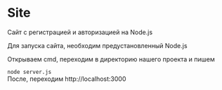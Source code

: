# Site
Сайт с регистрацией и авторизацией на Node.js

Для запуска сайта, необходим предустановленный Node.js  

Открываем cmd, переходим в директорию нашего проекта и пишем  

`node server.js`  
После, переходим http://localhost:3000

